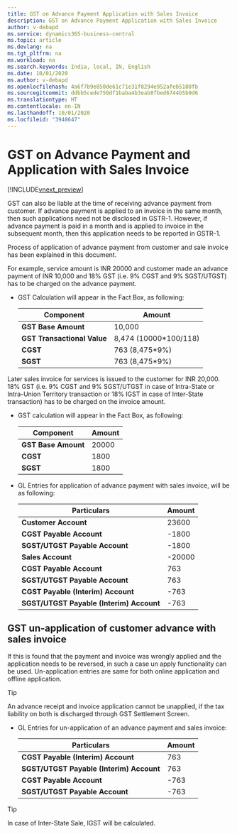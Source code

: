 ```yaml
---
title: GST on Advance Payment Application with Sales Invoice
description: GST on Advance Payment Application with Sales Invoice
author: v-debapd
ms.service: dynamics365-business-central
ms.topic: article
ms.devlang: na
ms.tgt_pltfrm: na
ms.workload: na
ms.search.keywords: India, local, IN, English
ms.date: 10/01/2020
ms.author: v-debapd
ms.openlocfilehash: 4a6f7b9e850de61c71e31f8294e952afeb5188fb
ms.sourcegitcommit: ddbb5cede750df1baba4b3eab8fbed6744b5b9d6
ms.translationtype: HT
ms.contentlocale: en-IN
ms.lasthandoff: 10/01/2020
ms.locfileid: "3948647"
---
```

# <a name="gst-on-advance-payment-and-application-with-sales-invoice"></a>GST on Advance Payment and Application with Sales Invoice

[!INCLUDE[vnext_preview](../../includes/vnext_preview.md)]

GST can also be liable at the time of receiving advance payment from customer. If advance payment is applied to an invoice in the same month, then such applications need not be disclosed in GSTR-1. However, if advance payment is paid in a month and is applied to invoice in the subsequent month, then this application needs to be reported in GSTR-1.

Process of application of advance payment from customer and sale invoice has been explained in this document.

For example, service amount is INR 20000 and customer made an advance payment of INR 10,000 and 18% GST (i.e. 9% CGST and 9% SGST/UTGST) has to be charged on the advance payment.

- GST Calculation will appear in the Fact Box, as following:
    
    |Component|Amount|
    |----------------------------------|---------------------------------------|  
    |**GST Base Amount**|10,000|
    |**GST Transactional Value**|8,474 (10000*100/118)|
    |**CGST**|763 (8,475*9%)|  
    |**SGST**|763 (8,475*9%)|

Later sales invoice for services is issued to the customer for INR 20,000. 18% GST (i.e. 9% CGST and 9% SGST/UTGST in case of Intra-State or Intra-Union Territory transaction or 18% IGST in case of Inter-State transaction) has to be charged on the invoice amount.

- GST calculation will appear in the Fact Box, as following:

    |Component|Amount|
    |----------------------------------|---------------------------------------|  
    |**GST Base Amount**|20000|  
    |**CGST**|1800|  
    |**SGST**|1800|

- GL Entries for application of advance payment with sales invoice, will be as following:

    |Particulars|Amount|
    |----------------------------------|---------------------------------------|  
    |**Customer Account**|23600|  
    |**CGST Payable Account**|-1800|  
    |**SGST/UTGST Payable Account**|-1800| 
    |**Sales Account**|-20000| 
    |**CGST Payable Account**|763| 
    |**SGST/UTGST Payable Account**|763| 
    |**CGST Payable (Interim) Account**|-763|   
    |**SGST/UTGST Payable (Interim) Account**|-763|  

## <a name="gst-un-application-of-customer-advance-with-sales-invoice"></a>GST un-application of customer advance with sales invoice

If this is found that the payment and invoice was wrongly applied  and the application needs to be reversed, in such a case un apply functionality can be used. Un-application entries are same for both online application and offline application.

> [!TIP]
> An advance receipt and invoice application cannot be unapplied, if the tax liability on both is discharged through GST Settlement Screen.

- GL Entries for un-application of an advance payment and sales invoice:

    |Particulars|Amount|
    |----------------------------------|---------------------------------------|  
    |**CGST Payable (Interim) Account**|763|  
    |**SGST/UTGST Payable (Interim) Account**|763|  
    |**CGST Payable Account**|-763| 
    |**SGST/UTGST Payable Account**|-763| 


> [!TIP]
> In case of Inter-State Sale, IGST will be calculated.

